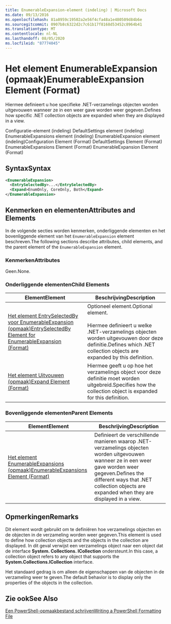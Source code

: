 ```yaml
---
title: EnumerableExpansion-element (indeling) | Microsoft Docs
ms.date: 09/13/2016
ms.openlocfilehash: 81a8959c19502a2e56f4cfa48a1e480509d84b6e
ms.sourcegitcommit: 0907b8c6322d2c7c61b17f8168d53452c8964b41
ms.translationtype: MT
ms.contentlocale: nl-NL
ms.lasthandoff: 08/05/2020
ms.locfileid: "87774045"
---
```

# <a name="enumerableexpansion-element-format"></a><span data-ttu-id="32025-102">Het element EnumerableExpansion (opmaak)</span><span class="sxs-lookup"><span data-stu-id="32025-102">EnumerableExpansion Element (Format)</span></span>

<span data-ttu-id="32025-103">Hiermee definieert u hoe specifieke .NET-verzamelings objecten worden uitgevouwen wanneer ze in een weer gave worden weer gegeven.</span><span class="sxs-lookup"><span data-stu-id="32025-103">Defines how specific .NET collection objects are expanded when they are displayed in a view.</span></span>

<span data-ttu-id="32025-104">Configuratie-element (indeling) DefaultSettings element (indeling) EnumerableExpansions element (indeling) EnumerableExpansion element (indeling)</span><span class="sxs-lookup"><span data-stu-id="32025-104">Configuration Element (Format) DefaultSettings Element (Format) EnumerableExpansions Element (Format) EnumerableExpansion Element (Format)</span></span>

## <a name="syntax"></a><span data-ttu-id="32025-105">Syntax</span><span class="sxs-lookup"><span data-stu-id="32025-105">Syntax</span></span>

```xml
<EnumerableExpansion>
  <EntrySelectedBy>...</EntrySelectedBy>
  <Expand>EnumOnly, CoreOnly, Both</Expand>
</EnumerableExpansion>
```

## <a name="attributes-and-elements"></a><span data-ttu-id="32025-106">Kenmerken en elementen</span><span class="sxs-lookup"><span data-stu-id="32025-106">Attributes and Elements</span></span>

<span data-ttu-id="32025-107">In de volgende secties worden kenmerken, onderliggende elementen en het bovenliggende element van het `EnumerableExpansion` element beschreven.</span><span class="sxs-lookup"><span data-stu-id="32025-107">The following sections describe attributes, child elements, and the parent element of the `EnumerableExpansion` element.</span></span>

### <a name="attributes"></a><span data-ttu-id="32025-108">Kenmerken</span><span class="sxs-lookup"><span data-stu-id="32025-108">Attributes</span></span>

<span data-ttu-id="32025-109">Geen.</span><span class="sxs-lookup"><span data-stu-id="32025-109">None.</span></span>

### <a name="child-elements"></a><span data-ttu-id="32025-110">Onderliggende elementen</span><span class="sxs-lookup"><span data-stu-id="32025-110">Child Elements</span></span>

|<span data-ttu-id="32025-111">Element</span><span class="sxs-lookup"><span data-stu-id="32025-111">Element</span></span>|<span data-ttu-id="32025-112">Beschrijving</span><span class="sxs-lookup"><span data-stu-id="32025-112">Description</span></span>|
|-------------|-----------------|
|[<span data-ttu-id="32025-113">Het element EntrySelectedBy voor EnumerableExpansion (opmaak)</span><span class="sxs-lookup"><span data-stu-id="32025-113">EntrySelectedBy Element for EnumerableExpansion (Format)</span></span>](./entryselectedby-element-for-enumerableexpansion-format.md)|<span data-ttu-id="32025-114">Optioneel element.</span><span class="sxs-lookup"><span data-stu-id="32025-114">Optional element.</span></span><br /><br /> <span data-ttu-id="32025-115">Hiermee definieert u welke .NET-verzamelings objecten worden uitgevouwen door deze definitie.</span><span class="sxs-lookup"><span data-stu-id="32025-115">Defines which .NET collection objects are expanded by this definition.</span></span>|
|[<span data-ttu-id="32025-116">Het element Uitvouwen (opmaak)</span><span class="sxs-lookup"><span data-stu-id="32025-116">Expand Element (Format)</span></span>](./expand-element-format.md)|<span data-ttu-id="32025-117">Hiermee geeft u op hoe het verzamelings object voor deze definitie moet worden uitgebreid.</span><span class="sxs-lookup"><span data-stu-id="32025-117">Specifies how the collection object is expanded for this definition.</span></span>|

### <a name="parent-elements"></a><span data-ttu-id="32025-118">Bovenliggende elementen</span><span class="sxs-lookup"><span data-stu-id="32025-118">Parent Elements</span></span>

|<span data-ttu-id="32025-119">Element</span><span class="sxs-lookup"><span data-stu-id="32025-119">Element</span></span>|<span data-ttu-id="32025-120">Beschrijving</span><span class="sxs-lookup"><span data-stu-id="32025-120">Description</span></span>|
|-------------|-----------------|
|[<span data-ttu-id="32025-121">Het element EnumerableExpansions (opmaak)</span><span class="sxs-lookup"><span data-stu-id="32025-121">EnumerableExpansions Element (Format)</span></span>](./enumerableexpansions-element-format.md)|<span data-ttu-id="32025-122">Definieert de verschillende manieren waarop .NET-verzamelings objecten worden uitgevouwen wanneer ze in een weer gave worden weer gegeven.</span><span class="sxs-lookup"><span data-stu-id="32025-122">Defines the different ways that .NET collection objects are expanded when they are displayed in a view.</span></span>|

## <a name="remarks"></a><span data-ttu-id="32025-123">Opmerkingen</span><span class="sxs-lookup"><span data-stu-id="32025-123">Remarks</span></span>

<span data-ttu-id="32025-124">Dit element wordt gebruikt om te definiëren hoe verzamelings objecten en de objecten in de verzameling worden weer gegeven.</span><span class="sxs-lookup"><span data-stu-id="32025-124">This element is used to define how collection objects and the objects in the collection are displayed.</span></span> <span data-ttu-id="32025-125">In dit geval verwijst een verzamelings object naar een object dat de interface  **System. Collections. ICollection** ondersteunt.</span><span class="sxs-lookup"><span data-stu-id="32025-125">In this case, a collection object refers to any object that supports the  **System.Collections.ICollection** interface.</span></span>

<span data-ttu-id="32025-126">Het standaard gedrag is om alleen de eigenschappen van de objecten in de verzameling weer te geven.</span><span class="sxs-lookup"><span data-stu-id="32025-126">The default behavior is to display only the properties of the objects in the collection.</span></span>

## <a name="see-also"></a><span data-ttu-id="32025-127">Zie ook</span><span class="sxs-lookup"><span data-stu-id="32025-127">See Also</span></span>

[<span data-ttu-id="32025-128">Een PowerShell-opmaakbestand schrijven</span><span class="sxs-lookup"><span data-stu-id="32025-128">Writing a PowerShell Formatting File</span></span>](./writing-a-powershell-formatting-file.md)

